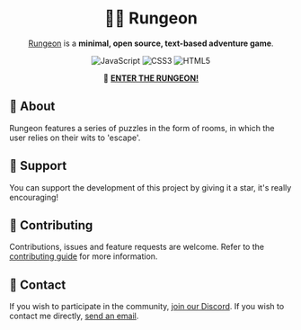 <div align="center">

# 🏃‍♂️ Rungeon

[Rungeon](https://devkennyy.github.io/rungeon/) is a **minimal, open source, text-based adventure game**.

![JavaScript](https://img.shields.io/badge/javascript-%23323330.svg?style=for-the-badge&logo=javascript&logoColor=%23F7DF1E)
![CSS3](https://img.shields.io/badge/css3-%231572B6.svg?style=for-the-badge&logo=css3&logoColor=white)
![HTML5](https://img.shields.io/badge/html5-%23E34F26.svg?style=for-the-badge&logo=html5&logoColor=white)

🚪 <b>[ENTER THE RUNGEON!](https://devkennyy.github.io/rungeon/)</b>

</div>

## 📙 About

Rungeon features a series of puzzles in the form of rooms, in which the user relies on their wits to 'escape'.

<!--
- List noteworthy features.
- State what problem it solves/the aim.
- Note its development status.
-->

## 💛 Support

You can support the development of this project by giving it a star, it's really encouraging!

## 🤝 Contributing

Contributions, issues and feature requests are welcome. Refer to the [contributing guide](/) for more information.

<!--
- Code Style/Requirements
- Format for commit messages
- Add link for CONTRIBUTING.md
-->

<!--
## 📝 TODO

- Next steps
- Features planned
- Known bugs (shortlist)
-->

## 📨 Contact

If you wish to participate in the community, [join our Discord](/). If you wish to contact me directly, [send an email](/).

<!--
- Email address
- Google Group/mailing list (if applicable)
- IRC or Slack (if applicable)
-->

<!--
## 📜 License

This content is licensed under the GNU Public GPL-3.0 license
-->
